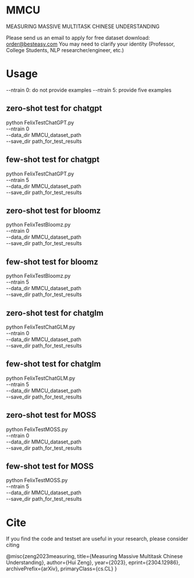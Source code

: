 # MMCU
MEASURING MASSIVE MULTITASK CHINESE UNDERSTANDING

Please send us an email to apply for free dataset download: order@besteasy.com
You may need to clarify your identity (Professor, College Students, NLP researcher/engineer, etc.)

# Usage

--ntrain 0: do not provide examples
--ntrain 5: provide five examples

## zero-shot test for chatgpt
python FelixTestChatGPT.py \
 --ntrain 0  \
 --data_dir MMCU_dataset_path  \
 --save_dir path_for_test_results

## few-shot test for chatgpt
python FelixTestChatGPT.py \
 --ntrain 5  \
 --data_dir MMCU_dataset_path  \
 --save_dir path_for_test_results

## zero-shot test for bloomz
python FelixTestBloomz.py \
 --ntrain 0  \
 --data_dir MMCU_dataset_path  \
 --save_dir path_for_test_results
 
## few-shot test for bloomz
python FelixTestBloomz.py \
 --ntrain 5  \
 --data_dir MMCU_dataset_path  \
 --save_dir path_for_test_results

## zero-shot test for chatglm
python FelixTestChatGLM.py \
 --ntrain 0  \
 --data_dir MMCU_dataset_path  \
 --save_dir path_for_test_results

## few-shot test for chatglm
python FelixTestChatGLM.py \
 --ntrain 5  \
 --data_dir MMCU_dataset_path  \
 --save_dir path_for_test_results

## zero-shot test for MOSS
python FelixTestMOSS.py \
 --ntrain 0  \
 --data_dir MMCU_dataset_path  \
 --save_dir path_for_test_results
 
## few-shot test for MOSS
python FelixTestMOSS.py \
 --ntrain 5  \
 --data_dir MMCU_dataset_path  \
 --save_dir path_for_test_results

# Cite
If you find the code and testset are useful in your research, please consider citing

@misc{zeng2023measuring,
      title={Measuring Massive Multitask Chinese Understanding}, 
      author={Hui Zeng},
      year={2023},
      eprint={2304.12986},
      archivePrefix={arXiv},
      primaryClass={cs.CL}
}
